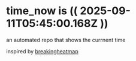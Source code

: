 # time_now is (( 2025-09-11T05:45:00.168Z ))

an automated repo that shows the currnent time

inspired by [breakingheatmap](https://github.com/breakingheatmap/breakingheatmap)